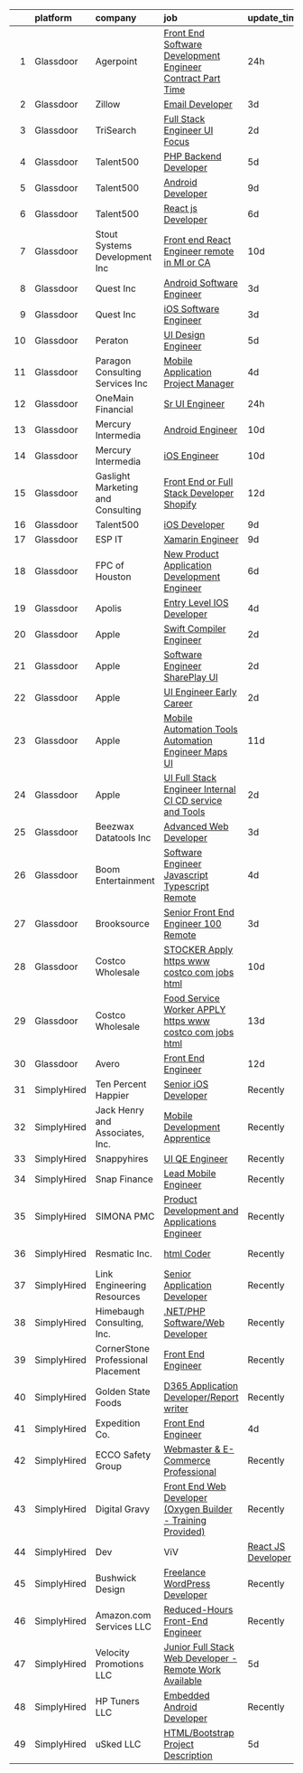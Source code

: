 

|    | platform    | company                            | job                                                                                                                                                                                                                                                                                                                                                                                                                                                                                                                                                                                                                                                                                                                                                                                                                                                                                                                                                                                                                                                                                                                                                                                                                                                                                                                                                                                                                                                                                    | update_time   | location            |
|---:|:------------|:-----------------------------------|:---------------------------------------------------------------------------------------------------------------------------------------------------------------------------------------------------------------------------------------------------------------------------------------------------------------------------------------------------------------------------------------------------------------------------------------------------------------------------------------------------------------------------------------------------------------------------------------------------------------------------------------------------------------------------------------------------------------------------------------------------------------------------------------------------------------------------------------------------------------------------------------------------------------------------------------------------------------------------------------------------------------------------------------------------------------------------------------------------------------------------------------------------------------------------------------------------------------------------------------------------------------------------------------------------------------------------------------------------------------------------------------------------------------------------------------------------------------------------------------|:--------------|:--------------------|
|  1 | Glassdoor   | Agerpoint                          | [Front End Software Development Engineer   Contract Part Time](https://www.glassdoor.com/partner/jobListing.htm?pos=101&ao=1110586&s=58&guid=0000018137cd3da2b528aed9a2188639&src=GD_JOB_AD&t=SR&vt=w&ea=1&cs=1_366e1c84&cb=1654498606974&jobListingId=1007919078893&cpc=01C0F35AFA5AA31B&jrtk=3-0-1g4rsqfe2gri7801-1g4rsqfehmfoh800-63420058751fa2c8--6NYlbfkN0CKNvdBtBh9SnuMcnkEvhJOJZTsmZHyY3ybnWicrfIHv4J7uR0g30tM8KFpGTnVCAF6eBpAaJV1A6AIf7TBGOd--vLPN8D61wzHdYLPpPuNiIlCSH4mAEpuVP-7rRhgfaJyv7v3C_Ub9bizye77EArjW0OlbZEKGnYRK2df5ET2Cn8thQsh-9njD2UKS3k4gp9LXCKsf-g2R0m2-GOrxqLtbTs3iXjuV5hG1HIWirhUBHdCAPHDBjNn_f6EdAd2EYS6YAJCPAXFTs0KjDNZ3S0Zp4ttQnU45JRK12Uoq-1pech3EKUilUss7zouLn-BWNA1KUeXSeN2Z6_hB-GvWfPTJNy5eUBWLMLQwmpe813J7LWSB-XW0c0-RMyppG43VXmRxNZqqk8L3craQzEWQ2YJdJr7H46m4egJfLMVnCSsZz2to95bpARNM0UhohP2R90o7a7XJB7cc6ss8zZ3ZSm3Ynw_868vbjPPn_hEs0rzau8A_qzGHz4hR_DS-MQxYfOPxpZZYI46ng%3D%3D)                                                                                                                                                                                                                                                                                                                                                                                                                                                                                                                                                                    | 24h           | Remote              |
|  2 | Glassdoor   | Zillow                             | [Email Developer](https://www.glassdoor.com/partner/jobListing.htm?pos=117&ao=1110586&s=58&guid=0000018137cd3da2b528aed9a2188639&src=GD_JOB_AD&t=SR&vt=w&cs=1_33424d6c&cb=1654498606976&jobListingId=1007914140809&cpc=F41FEAB56D215062&jrtk=3-0-1g4rsqfe2gri7801-1g4rsqfehmfoh800-d5a371a2296d9443--6NYlbfkN0ANMurRYyPEXg08u6OamUd1Mvhk-zhFSGYIZgoJR86UvYL2v6MoUqae-sD5DnU21vr3PQNu8ZSqa2obWZbktWxgr0g78Syxir6qFJq9FS2-QcG1zbH-ZdReyN6tfx4WDorKu6fRAqkaeyW2Vts6RUdmNBZQ99TRrPTVGAhRaKI305nDt5vRkq2GgjwjddiPI0zrxoitnVB6CFISSGV5NYJyDofoNO3squpGsSGsLOs1V1xlYWpzN2aSI7Bdhv1eYr9Tt2eeIEKw7LLIDPbSDIk5WotPGtXu_9tVIeLsB1zASRniv3axSralIHOYx0JcTQ6NAfLPd53Ph4dG4_mxQqDBpG4TDy0VrLCUX2NYA5TyYgJ7mx8Unm6P20IODvRDUNiHKqUB3HrLS_WgPduDQlmpyLp0P7FK5FjoMnFFaQRg12hk_Tfp2X9jjmbjwZEHKzQ_jvnV3R0ZQG__ts_RxlTiesYgxnHGPfYseKNkdNzY5vN5-nyfjcGz_onr5T4uQoLqranTWAtQIGa6UNYoWT3rbqGBjuzk7CAhtj2qnsHahiEGXFDgXjW4KBg4pHqnGtpr_Of1zZlayiK2Su5reGSTHeWMqDKqqgxS2XEnIOaDcwRE-qOW4yvzOFoOxxCnClzbRf_RsOVwQazUlcvZwQjsQ3XYywyHI1UEUZpUZEuw7qrUZmnBfi5AuIHn_t-MIWXn8vIU3hwo39JqRjxi_7JNexiC2aOTg3E0sd7YD86tHNv8JeeN_m0Nrn_cMGn7vrNyVP7eRGAqNDaTj64Eo8PfQ-lUlTzPm8c1YnESXPkKC_PFUU1LDrZpt6vFI1zehGhmF605QUQO11gTIhLag1cHqloao_W358XqBDRltm6YJyyH5orCKzL6AriKEMK-apE%3D)                                                                                                                                                                                                                                    | 3d            | Remote              |
|  3 | Glassdoor   | TriSearch                          | [Full Stack Engineer UI Focus](https://www.glassdoor.com/partner/jobListing.htm?pos=124&ao=1110586&s=58&guid=0000018137cd3da2b528aed9a2188639&src=GD_JOB_AD&t=SR&vt=w&ea=1&cs=1_d018c16c&cb=1654498606978&jobListingId=1007917001783&cpc=9C2286EA3771AAF6&jrtk=3-0-1g4rsqfe2gri7801-1g4rsqfehmfoh800-80a69700ba7d621e--6NYlbfkN0DJ41dufiW9-_d3VmOZHcpuez4e0Bu4X9T9KlT8_BkKDTCpIQbqk84Vut8YIlTyJcONRLeYbPepWQ4bQb34p057ztY0koXKlP4P9tYFJMVJVCmuPGVhOSjOQFa7-mSEZt7Bfv6DxD7ZPbtyKbGXpXVi1hzuB3MyNUteeDRqLjwdgcLAyunOFrJNMCfY9u61R2PNDBYzb_D5XE44wDT1Lcl43rEl8mN2Yj0z3cMGdg8mwfhJrhFqhwDQNwX6aOHAqZNDjFHCXvJldreIiH1feF54-qCGJt_z1hVd7I1ENnkEryS_HAGv01hhpwc7ZjKjMgLI9nUUA73MCTNBhEBVSZbtHFR7MfhqHda3v9lOKgJs8n7NKbu5wBX5WjMFGQDoonS3bOX9Y9IfsWy9xYDtn6-y8kwwHihB-Glue-RRpGAY7Cua1Rms4EpMdP_zorwhRG7UknE-989b8TmkB3cZ0aZN1pAfdtS8eqZTFHcq1ufSfUKupMJwcRufK1IgBDWhgiV8TkQlDrDQcQ%3D%3D)                                                                                                                                                                                                                                                                                                                                                                                                                                                                                                                                                                                                    | 2d            | Remote              |
|  4 | Glassdoor   | Talent500                          | [PHP Backend Developer](https://www.glassdoor.com/partner/jobListing.htm?pos=119&ao=1110586&s=58&guid=0000018137cd3da2b528aed9a2188639&src=GD_JOB_AD&t=SR&vt=w&cs=1_cf9bed72&cb=1654498606977&jobListingId=1007904714612&cpc=F41FEAB56D215062&jrtk=3-0-1g4rsqfe2gri7801-1g4rsqfehmfoh800-d767907e49504ccf--6NYlbfkN0D5mXFGwCT9lo97i3gsfTR9iTAPBTm16RjVfbVH6M8QHE8eZVK8zpxpBIss9-IxxjTgyFgGJT-FIoKdrZhAfS9_NM6z5ZxF12lUGA8c02ZoHAmEqDXQYA5mBdMJ_zhsgHFsg5niEobBFIx2nbvtI9VOyGvj5cRaAVXmEt_jMy0VAPg7ZsfrFR7LkrdNItSSGw4x0LP4ikR2S67-Gd9Gp81k0pZ6YqhkBJ3f__vEYd_eAmJhBLucMX-2ngmvdCVP7JouVZ4gtwbDf54unk2pN6pIxmw29lVrnc-Rf--O7NNo1S9NZJEfdVXtOV_6b0Nr6lLpNR-S9HkFqoGwhJoLC4w6f5IOTWagJ9CmmUYuT47FasgNZ1M9KKbKYJTGg6L7eK2esv0Hpqi4L0t4c3FVuDmemqCIBVbrs2mXAigifGgPQtaAj92W1WdOEvWhscTJbtmh8PysHSlPpD2jBG_evMJ1pHxY0MmUILbaqQF03sR7Lligv-RKLW-Cu02cw8ap7KbbLRJgv17o4rdG1ksmx8yPhbZAjPkT4u9-bfFQlQvP3RVKafKi90WTth__86RuEPcV0q4ssFwtViSdtZqfFvJ8ObJO-E5mJ7QFr12p7a4xvw%3D%3D)                                                                                                                                                                                                                                                                                                                                                                                                                                                                                                                | 5d            | Remote              |
|  5 | Glassdoor   | Talent500                          | [Android Developer](https://www.glassdoor.com/partner/jobListing.htm?pos=121&ao=1110586&s=58&guid=0000018137cd3da2b528aed9a2188639&src=GD_JOB_AD&t=SR&vt=w&cs=1_2d7cbd29&cb=1654498606977&jobListingId=1007898014762&cpc=F41FEAB56D215062&jrtk=3-0-1g4rsqfe2gri7801-1g4rsqfehmfoh800-c1ca962f38360e9b--6NYlbfkN0D5mXFGwCT9lo97i3gsfTR9iTAPBTm16RjVfbVH6M8QHE8eZVK8zpxpBIss9-IxxjTLJnr1TEj3-rE3lc03lzC2f24D7H9NY3_rxRuk5L6DPRIcVItllC4V8Ms4l5Bzse5MNgaYt2bmByZDcVCUGD37RojGC0fvXlUVqdwu5qSCvjzSfuYPz-lvleAiARYvvXf3pStfWZThP1oQHsHE7ENqBrGm5dlBII3flaYnhcK9fx34rt7kkRWQdAWCD0qk2MRTSaM2adQm-y2TOdHuXIczrZQwXf2r6kxfqCilTupKAFrCy_FszlsDpToogXhgdJHeSU6_W93tiRyeW97nu7EDYAnpTj4CbFeLjBrNjfLjvJXCBR-M2glm3UvASfKlPJEdQcBERNYQZQuveC5pR-b9JWgi3qWz58Rdz1BHFmaVudFDsiKWuj0OUeCNmrHiqyf5iVYAM7exTccrePgZWfDi41AdNHngrbB1TmLjkOYPrnDaexuM3eTsf3H7fwLfn9l2aX3rq3Imz4TrkrpLkR1PEixDZtvFHMqRYXZh2o_mfudRk-YtuzqPmlrzXKq36IGgSsii9CnM1SiLdWbBYJL8HeD9L1Xmbk0%3D)                                                                                                                                                                                                                                                                                                                                                                                                                                                                                                                                  | 9d            | Remote              |
|  6 | Glassdoor   | Talent500                          | [React js Developer](https://www.glassdoor.com/partner/jobListing.htm?pos=128&ao=1110586&s=58&guid=0000018137cd3da2b528aed9a2188639&src=GD_JOB_AD&t=SR&vt=w&cs=1_1b3a7d47&cb=1654498606978&jobListingId=1007902738055&cpc=F41FEAB56D215062&jrtk=3-0-1g4rsqfe2gri7801-1g4rsqfehmfoh800-632c26172fe21751--6NYlbfkN0D5mXFGwCT9lo97i3gsfTR9iTAPBTm16RjVfbVH6M8QHE8eZVK8zpxpBIss9-IxxjT2tE4zvyR5VnfGbhGh2dlUdHAym8QFZteZ2OBXWQvax-zElMlt0B9vbbCz0Y8PpbUuYTm2cXTS-S32OGQcgTx3I1gr9tPVu3TO1Xjo0AHmRsAsdSJ-Bh4Xg58uBAb4St70TNhQsLiYqguKFbVfYOk9qRmd90R_BYvG63wFmSozkRDqqBa-cNh5gAv2eBrkuavZ6kEq2Z9Pq28SVnyNrXohN2RR6eayu40SZYyoyvCeb1iXeY7QAs7lDlcn3JF9T2YK2NV57Zjjqga43Ri2_tbVB8gJqQtZK2gIrGCKyjPyiTFUt_6JAMv7xIbsi4k_sa2ORcEv5d3tw0s_5MkU8Ex31ddwLRBLSF4oC30A7lPHb7Tedo7JuBQzg3iBBEfz6neTcpsJ48qbKzkW6awl6JUG8spwz-qQwcrWUd20YeyWURLkUkAcc4Arqnr0I9f5QkGWY3Mcfe3COTanCsNs_B7hO92WEpOQ9bPqdJPE2iw550KHXCD82xZqEtGNfNyHmiXi44evBO40pJw_uk2Y2j90jJafjTv_upQ%3D)                                                                                                                                                                                                                                                                                                                                                                                                                                                                                                                                 | 6d            | Remote              |
|  7 | Glassdoor   | Stout Systems Development Inc      | [Front end React Engineer  remote in MI or CA ](https://www.glassdoor.com/partner/jobListing.htm?pos=125&ao=1110586&s=58&guid=0000018137cd3da2b528aed9a2188639&src=GD_JOB_AD&t=SR&vt=w&ea=1&cs=1_a6f3a247&cb=1654498606978&jobListingId=1007895359793&cpc=9DC6E4D8324653EE&jrtk=3-0-1g4rsqfe2gri7801-1g4rsqfehmfoh800-ee7cc89d0c08aa90--6NYlbfkN0AsXV9WN2S3o5diz3g1at_QZ5Gi5Gxzp0weY4lP-XR9onEx4IHZW7cVTgDPuErYrsZLmUw_-ZLQZRyeKqrEnrvsGRHPumY57wFHl_6pD0Y2MBU0QNqVz7OyEu2ghXnT47Pwn-RGJuTlm7RTECU7yabfqioLLUg9vaq9oCR07MXnNg6EWtqkDPF2JAbawXWBvv0N2479XKIYAMQx2KjC059_dXnQBgOtfa0cm3IYYYZ9Z1sf02YYBpN5bR6dZ_6JOwUVqU3UFT3O4TtWvd2pgh5uta-XnRSTnglXV2edNDF529iAaDn2THy8_UFv_obuIAwTASUxKgutFtL5KvqCysWwN5i6g2saZpyZy4K2T35Br5l2OWrimbvLm3gwQgPL9LKX4EdgAK5XHVyggqzt3JsATyZQawu2zBphE20rW6WZLqyS5ru_luE0XjA4S_bPhCwtssC7uAgh885-8DIoKCcJ7rHI1oxIFitU-AX8J4OplsaKEH7SoVcVa04oS6nHAWF7MDruXTqdQ2Cnq3X43ewj)                                                                                                                                                                                                                                                                                                                                                                                                                                                                                                                                                                               | 10d           | Remote              |
|  8 | Glassdoor   | Quest Inc                          | [Android Software Engineer](https://www.glassdoor.com/partner/jobListing.htm?pos=112&ao=1110586&s=58&guid=0000018137cd3da2b528aed9a2188639&src=GD_JOB_AD&t=SR&vt=w&ea=1&cs=1_e73d1592&cb=1654498606976&jobListingId=1007913082589&cpc=C19BE7EA145E205E&jrtk=3-0-1g4rsqfe2gri7801-1g4rsqfehmfoh800-c83deed1d37c587f--6NYlbfkN0AN_JNTJIFijo5V-LfNIdfM3sOQ91lzp_RNjBLjfK2Ms-22nlTPmIuh1-G9BmoxBSUh2lSGwPQyBwcZhyJty9CTB7C7osm10EIxumRfkB41BVyU98G6G6yqNfkE1wABwwnSIvOVAU5AzEJkNGH7N0iB_BPWa-qiA2rjJyUeiUO-tF3IRytWIy_qvLGVQGEQC7ikHhGG2x5ytzbEueyTzuE8INrop2hzfpLHWxlloGSt23jlc2LZ5W9FpDebEhFzKrFzS7aOwtrp_vnCGA6sraPFL9WG96DJ_s51cbaDAMj8GgM3dr-ON1VnZo_3zNwH5J9LJwLcyR7Vulm4Cg7bIn_8vlzvCa_1cxQEoGWGENFvt3_kKZhlx11EXIwPUjNxeZTKWQhuUfTC0cNt5ci5HPODiGUXhtcylTceKfZYOpVsO4mWOMekBkMMgMsWUvzz2ne5brEMiEYGClrgnJql7nSUpm3MTxb78PYEWO8WS9MV99U7B4IwIzWUTbJMffEd4Ds-8pyCcvWHzg%3D%3D)                                                                                                                                                                                                                                                                                                                                                                                                                                                                                                                                                                                                       | 3d            | Remote              |
|  9 | Glassdoor   | Quest Inc                          | [iOS Software Engineer](https://www.glassdoor.com/partner/jobListing.htm?pos=104&ao=1110586&s=58&guid=0000018137cd3da2b528aed9a2188639&src=GD_JOB_AD&t=SR&vt=w&ea=1&cs=1_0e4142b2&cb=1654498606975&jobListingId=1007913102030&cpc=923E3B470662C757&jrtk=3-0-1g4rsqfe2gri7801-1g4rsqfehmfoh800-25abca8f48abd420--6NYlbfkN0AN_JNTJIFijo5V-LfNIdfM3sOQ91lzp_RNjBLjfK2Ms-22nlTPmIuh1-G9BmoxBSWsfk6oXLzFgZ9qdCfTEWGDU_JQ_IZNCd6i6l6Xsjdej_apnDw2MOp7W3PnWoimW8Ii0Jw-rnx-YKdMrRAeNsuwodAAmnaf2Ar-_hDoIOGQHPMTMhWtfHm3bf-a9K-TjMBUv-zJCjuEkYBN3j15Me933hna38TWwdY8d6iEt1pB4UjndXLIh6bD8WdPwlzUhs9uPfGFl4g6ntt43UBO9S4dQBEEKK1HKSt06dqMobu53np8L-MJU4GUanHmAzSmppLBZ402drF1QHYDcXhgvhmZPw27ful3sYmxXoh__yLG8vbVEqddw_b75rMgQg_lLQ-TlQexpB84TwB54BGp_EApEymVsDF50LDrgWoUEBCl3oN1sL9KITkkvWeLVZ_KGiaPBwBtYIJsLny-L1n8eCs7tDXyBmTuA5iApf9HF2XDFpL6yeDr_BFXscyGWGigNOZgOGFHNxFKRk9LeBmSBbq6)                                                                                                                                                                                                                                                                                                                                                                                                                                                                                                                                                                                                       | 3d            | Remote              |
| 10 | Glassdoor   | Peraton                            | [UI Design Engineer](https://www.glassdoor.com/partner/jobListing.htm?pos=108&ao=1110586&s=58&guid=0000018137cd3da2b528aed9a2188639&src=GD_JOB_AD&t=SR&vt=w&cs=1_e32ce8b1&cb=1654498606975&jobListingId=1007908040616&cpc=4F748F1840550ABC&jrtk=3-0-1g4rsqfe2gri7801-1g4rsqfehmfoh800-58ef5cf6f669573b--6NYlbfkN0Cx7R8OmodZU4Ze4hnUhR0Myw3_voyDLMHXumN7ynSuTrXceT3foN28OOGtcbbQ_74VxahBkURUwvgY0T_lQpTHmbZdizHVjKpUxQ5PlxHa4G5W4py6IGwGXdeUIhYylfc0l_WqmsBf0ytiEd9rWpIkcqibTjicyOKG0by4Qwrgu4Jmg_wWVCD2Tdq9cq9ZREstug3-rV4SI0W35JQcROUTc-uJqaQKemVcdWXbPjSVa7At1SR8ebl1WaKggIeFqMWY5CcYFKuAbAN0dgC0arfOxh0gGxs47Bdp60jiwDA_YsKm4JtCoqMNJDObFFytaF-X3HG3V2KWGxSMO-qmguF3ViFV9bvoC0GSdSqeE4wjfBcRL4X68DlErDLnp6U8dvB041qE0Hd7WbjuYCM9YCzFq83b1siwzzVJQhu-_-UOQ_jp8eLG1dEir_j_JqBf0VD_S7BBKNgYtN5Q4DeMpNuMg0rKYMyMv3B24vMgIz5hsVZ7ABs8W9ui6NIM4O9ijUd1o1UaY_Hc7w95X-6ieWduBGbCuEtuoRMJQyHSKCK63LUYFOM0U19A9_xa7ae3RKGxcjL4alJhTndaTCyTpETXqnzWh8wpU9Y2YxVWfBfiT0R_rspf3VF2As1OQhgOguUG7iaQHQaQJSo6BTMzL48vUQVNaWxWQue-KvyCd-P5T3ciNroxkxQGpwE5crNobF91IExAFGpYRkI97xQrTYffrHkkbyHTCCJtbGes-kuYFJuQgnK74VwVNwasB9cHN3GJoy4lbnqtUmuMnLdctjlQhfxVcUegV1k9sTYz77oMr710Epy1ZAqjGS4SKk8GNte9dyIloDLX9HUwSmgBHCztboIgJkaUGGlDhaGMImkQzsQ6UwADNQFbiYo-0Gu2NRX2xE70DTEAquyQW_PxwrkRjjhbeG3VhiNrXOfTviZU_G-ETMBCUUFvfBPE4GK6rvZBkOFaubU2bbO01_bJ2zNkMWO2rCg5TzqApWatmN4wKh6mk2F1nE4QhH_k4EIde15YK3eXCX8IjIVE0iI02XXLv9LlstCLThMRy7Jk-BG-QGyPMbXffXecoMmj9OLmSO5s5gI-Wb3omBO0AEGrK4sIA93dkiU6FSI%3D) | 5d            | Chantilly, VA       |
| 11 | Glassdoor   | Paragon Consulting Services  Inc   | [Mobile Application Project Manager](https://www.glassdoor.com/partner/jobListing.htm?pos=120&ao=1110586&s=58&guid=0000018137cd3da2b528aed9a2188639&src=GD_JOB_AD&t=SR&vt=w&ea=1&cs=1_8b959f8f&cb=1654498606977&jobListingId=1007909903367&cpc=4B86475FAF393599&jrtk=3-0-1g4rsqfe2gri7801-1g4rsqfehmfoh800-9870445f68d90254--6NYlbfkN0D4X-oBCrHzo0OJlb6bbGcQCE-rFDL3zJXQsTpHEtJBqKMgfH4byPOozvNtJcBQQ3U4dj7aMrd-i6gK6T8YBlDzy0uGUtZZx8LDkXm6ONgMIbDyETUYvVzRQMDTyHctLWbZRgnZsizYAQulDxU-a-P3rDJIls6uoeVkbrxhF6ktjQnEbjJRMJ-CzJi8ToOfID6jYTJ3GbHoL_ZF9bUv-Oi4lj94yM1Nty59bQfiZP0tZCmdtx0EtF4fjxqFeo0AyQTSQGiwkkNZwSxCulPTUe_55bypGUwZWPAe7n32CZBw1iHRXtZ6rGLO_FQ1psBlqRiBmEwMGjZN6BNzoUs_eyqp6A1raOVjO0wr37nYlLLyJWCVQTvMsNH9s3bcQEz1e6CYHmS2pv7Jhf7rxU84_vK5ruAjZ2uJty3Xw0Xptgo6SMltCuyRQ_t_R0Xm7jyJTyjCnmf2HarcKwgv6AhYU3aj1z7vKvYTWpgKdobKJXPWCJlOgtDsOUK0xQEjKL4m2xntcm7ZpIbgKTQmleDSDbmX)                                                                                                                                                                                                                                                                                                                                                                                                                                                                                                                                                                                          | 4d            | Remote              |
| 12 | Glassdoor   | OneMain Financial                  | [Sr  UI Engineer](https://www.glassdoor.com/partner/jobListing.htm?pos=106&ao=1110586&s=58&guid=0000018137cd3da2b528aed9a2188639&src=GD_JOB_AD&t=SR&vt=w&cs=1_8d5dfbd7&cb=1654498606975&jobListingId=1007919305902&cpc=21001CD36CB5FE0E&jrtk=3-0-1g4rsqfe2gri7801-1g4rsqfehmfoh800-82e56846f05894f4--6NYlbfkN0Bjlu5n-gv5HO0Uw8oUWkLCzq7-4ueCq4bqHo-b0jTNgEo79qTxKEF1eiLEZ0uE3qfwYVUTWQic-IKWyxaUyZPNZhc3McjVq_8AFKmkCzol7pUdBfgTMRpdMnH00McZOuf6uHa6GOIQjk0ZzFxxYwkdC6v4uu9Amqik5LIRAMyd7hY-5NuBQovcO952kq6twBHYakOBXG5P105aVzV9xX2G30ESERHgihBXceAXeaGkSLhM5FS-_ha4O4emWTdGrs1c8uh2eJjVCVMA5_CtRLO0-fg8nZQw_MXo3PMJiYp-dQflrNaEMMzHXIxFk8tHEq7q2x5S8lb94cbVqHm_plC7G2ii35e0JtofQW62YAmJMo_5D3086KUR-rjoqWVhVRQEGwtw5-JvV_etcjTlViHeBe5p3-ovxhkYxukcmlkHkJroDA-1JdCcYXQEWxlJ3HA%3D)                                                                                                                                                                                                                                                                                                                                                                                                                                                                                                                                                                                                                                                                                                    | 24h           | Dallas, TX          |
| 13 | Glassdoor   | Mercury Intermedia                 | [Android Engineer](https://www.glassdoor.com/partner/jobListing.htm?pos=102&ao=1110586&s=58&guid=0000018137cd3da2b528aed9a2188639&src=GD_JOB_AD&t=SR&vt=w&ea=1&cs=1_82b89a22&cb=1654498606974&jobListingId=1007894995928&cpc=214153447B1391FC&jrtk=3-0-1g4rsqfe2gri7801-1g4rsqfehmfoh800-5777284f90887ff3--6NYlbfkN0Df00g2cdHO-gfjQ4CGVCa3Qp_-wMFvUt4bv1CBGfq3NIwazR7wqmHkoyzbpU2Y2iGDVEu4FmuxiBt_Vu58hLMNMELW3kDUtAxWnf52R1tqbGeDeQJOsQ-pV-5DZ8TEro2EnF7G-DCgxGzGWci5fd0vTaXxKvA4yStCwMojS6ir9u__SwErpdrUfb0xtZz-iO_TGMsWyHgk78fcLLMfk6TPELlx6Pg66wAXS5jyj5pjNZNKI2SMtqo5yCROhHKNA1V88d1MHg76GNQtKHPTrujqtByDQXq-s7teLv47iHR5YE49rnEmO78EeZFJ8VRo6hSx69J4Rl81OThp-4HSMzqooyDTyBIKA5zsEm9vpqshB8T6odDFOCdxUXczwsWuErHS0Gl6xp2SPhBmbNOCofVuMm-Jq5qyWxOs_NEHBDi4KWOfi_5jdJNZNHogu00lDGiqy0BEQ-YOUhTlCQNzj__llIeExA6vCKR4ny1xHvL3VXtNoxaWfusjxio-A_iKmgk%3D)                                                                                                                                                                                                                                                                                                                                                                                                                                                                                                                                                                                                                              | 10d           | Remote              |
| 14 | Glassdoor   | Mercury Intermedia                 | [iOS Engineer](https://www.glassdoor.com/partner/jobListing.htm?pos=109&ao=1110586&s=58&guid=0000018137cd3da2b528aed9a2188639&src=GD_JOB_AD&t=SR&vt=w&ea=1&cs=1_4d31976e&cb=1654498606976&jobListingId=1007895002002&cpc=C19BE7EA145E205E&jrtk=3-0-1g4rsqfe2gri7801-1g4rsqfehmfoh800-64849d946091cc5e--6NYlbfkN0Df00g2cdHO-gfjQ4CGVCa3Qp_-wMFvUt4bv1CBGfq3NIwazR7wqmHkVm4vCojkQGVQyoU8u6iTl2ZkYPr8u7B7EiL-mbWIPlod1wQ520Y0Ug8lE9jbuvq54luw_QKstk2q-RoIHJgnHqUN_pv8Eh154K1xZ2c_UTk2dUPUiceft_pyrC-VR6eqXZfoSAhrHPcgzg591UScbapxD1Qj5voha6_0YgqR5WTWP-Z1j4GnXI90EKuVy0bInYiGnQXT2h1YCgtPwarEI85iwIcJ4nJmaXFACXiOfjGMfy3BuEP-vVdB7zVr2iEzaZ11UprLradyoS2_mZwZtXM7K41nC_W1T8EB-LYzdMcMygZ3ZjEmQB9qqSXsrkZgKJAUeKrCSTj_Iha7_Bfrja422rBDwP0wWrMGN20ymZ1pdgEC98VdRoBPpWY01KKYGR_yeCBOnWz5NkphDQkOetjAkHfNbt2mbX2Rwh3XTnJDvPj2LJ_k3bz0xJ21Zd8h)                                                                                                                                                                                                                                                                                                                                                                                                                                                                                                                                                                                                                                                | 10d           | Remote              |
| 15 | Glassdoor   | Gaslight Marketing and Consulting  | [Front End or Full Stack Developer  Shopify ](https://www.glassdoor.com/partner/jobListing.htm?pos=116&ao=1110586&s=58&guid=0000018137cd3da2b528aed9a2188639&src=GD_JOB_AD&t=SR&vt=w&ea=1&cs=1_2d6452e5&cb=1654498606977&jobListingId=1007889773946&cpc=F45C15D234B746DE&jrtk=3-0-1g4rsqfe2gri7801-1g4rsqfehmfoh800-05602b2c6261b7d4--6NYlbfkN0CFyo4ne17UEr3frxlrMZ0qs_rwE7Uwl6KHT7uAdw_EkNlhVAB7uYR1j9n2cgzvB9L_JvlVkJbTJIweRLy17jQb0lH0fBKf0irGGbt-pK0-oFtks8H6ewDu5opFWIgpQJ1S8WNZoxNPouKxhbrN2chlqDzy6wRHTCerMi6dKD1fPnwh-SGBb8DOL9Gr4pHLtZjYbMqqpOaCnef1kh3BPKqj31SBprTGdkub4KFo-vUj4PHs3ddtipvnQQ67oDna4bCF-W7OJce7TP5gldR8ywR9-zx7fgO44ECTtqFF_zsGHbeZW4ot5j1XJlbIlV0Tk5I7CV-nm0RWj1eWveplPRX6xdzJ51mRS4J3VSWpTk8gw0E25W_nk-veA2aBcpi-iv3z2D6dQb6vsP1y9brOp9rrguesfdekXA7MRH458IuT0yJGU2P2Bsq0Fj0tViOZnRzVRdsES9JwUQbCl7NHOuZN5Qr2Eh5MW26jdtmZwfsmDQQntq4ROpDctnDfaxQD63wxryazbHmE8YdL3kIb6Unv)                                                                                                                                                                                                                                                                                                                                                                                                                                                                                                                                                                                 | 12d           | Remote              |
| 16 | Glassdoor   | Talent500                          | [iOS Developer](https://www.glassdoor.com/partner/jobListing.htm?pos=126&ao=1110586&s=58&guid=0000018137cd3da2b528aed9a2188639&src=GD_JOB_AD&t=SR&vt=w&cs=1_c3ded685&cb=1654498606978&jobListingId=1007897766239&cpc=F41FEAB56D215062&jrtk=3-0-1g4rsqfe2gri7801-1g4rsqfehmfoh800-6964dac8eb8b6236--6NYlbfkN0D5mXFGwCT9lo97i3gsfTR9iTAPBTm16RjVfbVH6M8QHE8eZVK8zpxpBIss9-IxxjSzv_JkRkv03uQGpUGcXEptTmBlpcP3D_l5-c1MGQG1ynr4cgznyYHtmRSCnECkmri01t3KIuAcV5e7GJ95gvW3n1o_vpDh0FiLg_bSxWDfvt6P0CPJG4peqA7eTIDZLmRQwUOJ5bijZtJsDlLOPjqaRNwM2tf6Y_D_k5X3_dPBD6v0Em8-C4XFm4htMtdlxpfNcZ2ga_nkImR7vWfDonIS_4HrfgkY1RhBUVx2Ebz5Eemw6CKETIN8pLapEtOXEAypVTyL92VO9DnN2QPlUQ2avIAaJy-NJ8cwe1mfMThoyDCOh_48b2SHBOnb0Y5KF6xUGJP8_JMiYVPK0KcSujk94GQ7AnRjmkwWWHZ1CT2MXXs5cLh-NN7t_USLvi-QO38gpoEdVN_uPrgFFD_6MHuTy6rNfLYwohLKKMvPND6XCc6RcTceS2BsL2fBlsWX0ZKYlXD3lyVprNSvLb3DqUYc3fFYEbYjQt2k89_StY0l1mTKm6dYX2vDXQtHUXvVg3jFWyBhH9ZUl_8zUao-5L0xGoz-QRWj5Bc%3D)                                                                                                                                                                                                                                                                                                                                                                                                                                                                                                                                      | 9d            | Remote              |
| 17 | Glassdoor   | ESP IT                             | [Xamarin Engineer](https://www.glassdoor.com/partner/jobListing.htm?pos=115&ao=1110586&s=58&guid=0000018137cd3da2b528aed9a2188639&src=GD_JOB_AD&t=SR&vt=w&ea=1&cs=1_4174c7d5&cb=1654498606977&jobListingId=1007898816795&cpc=F583A5AE0DDDFE3A&jrtk=3-0-1g4rsqfe2gri7801-1g4rsqfehmfoh800-51a3ccef8a3cf663--6NYlbfkN0AARxRr_EUdOibJ9cfro25N2qhWWm4uJ3jiBN2q8G7T5P8WVrHsRMoMTnRJiJWyiSr080poYqIEz8uuHdRyFLmMYI1X5tY-6X4EayVnQULvP1RT9lz10zaAvIjIesg2qlyaIf3yQuyiyaWWSUltVN9Dvpln5WjSxHBg7LV2IiDORFn58fampoDHteiSjcmYNg1oFE-ySoGWW_6CUHLwCfPWiSqlMS9pf4KuqIRa4lRkTIJ8blwU83s_GG7L8Z45efwka-3UMlZKtYDJxGjUEHxaxypAIGIa3SCR4eTjFjM9SFpHKIgbxzogfhqVFC6y2I7aI9xa5F-DH_-4JrE31wK2vr7X50v0KfOhqfRgLXuHulTOOrx-UVAXlfPuzgbnpn5bSDoFGn10aS-PWvjDpRD7HEumLHWObc7iyLnyWPV2uqTMgc8JrwlB3OM3-VYivF4FmeL5NyY6yIabt4gs0gyEIxoIngDuXdnK4SanFcW9CuJ9mpi6BDzRfypBcUjc8Q8%3D)                                                                                                                                                                                                                                                                                                                                                                                                                                                                                                                                                                                                                              | 9d            | Remote              |
| 18 | Glassdoor   | FPC of Houston                     | [New Product Application Development Engineer](https://www.glassdoor.com/partner/jobListing.htm?pos=105&ao=1110586&s=58&guid=0000018137cd3da2b528aed9a2188639&src=GD_JOB_AD&t=SR&vt=w&ea=1&cs=1_d4a0c9fc&cb=1654498606975&jobListingId=1007903144523&cpc=63E4514951618C5C&jrtk=3-0-1g4rsqfe2gri7801-1g4rsqfehmfoh800-fe66fbd13dad6a4c--6NYlbfkN0BqmXxW9PWKQmc3pjuqb4ZMYEVt-xDw-x9WL7OM4On1OUiADHvM_Axi2ahw5J7xGxrMmnQj1lz0Zkt3ST72tVpFMnfNL2PQzz6pNhkRF4-z6P6zPl8Bz48YnyKE7WrlmwXjEKYpF46zBgwMY11n_dTTMTTEn3jYo9CmOvNsqM_5g6nZ_DWMVQWaiPXgXeJpnf1h4SrDui7wY3_WlqyBZAoiTmgOqMuM_h-pHSbocPuszJ3dpGlt6JNcD_z3Ih7Bqk0NMxkbOd7-L0rd2Fbv7TjwFWDiCzx--Ff2ZNnuKafwKXs43mTAdngggBFYzklnjPDJKuXlTCrTedjRs40YJsf9Kbf-pszwUCTSTbckoT6Qv698ew6I0_0e2mRIktXhikJtsR6xitbwrRzX8kSEfIq5nqhYUqZC_z3yE9WTpXxfLUWSSBandD6GIPf6gQFagC73KndeqzgZ5NZJucJen8TDWhX7ctNuaB370c1Dnss0DfhT0_l7weWmr0alWB-e462F71wRuRPgrnRNK52qZ6s6Twu8tF31up6lCSUG6W7nqw%3D%3D)                                                                                                                                                                                                                                                                                                                                                                                                                                                                                                                                                    | 6d            | Detroit, MI         |
| 19 | Glassdoor   | Apolis                             | [Entry Level IOS Developer](https://www.glassdoor.com/partner/jobListing.htm?pos=107&ao=1110586&s=58&guid=0000018137cd3da2b528aed9a2188639&src=GD_JOB_AD&t=SR&vt=w&ea=1&cs=1_04b29c4a&cb=1654498606975&jobListingId=1007909803160&cpc=BBBD384EA192911E&jrtk=3-0-1g4rsqfe2gri7801-1g4rsqfehmfoh800-412fe26b17c50291--6NYlbfkN0CbXYnRbQu2YXNEwnw81piNFSCiMsz9jaHYEdv0P-Q-Phtb3f67KyQz1W5sxUY8VhbXAzN1Z8JejC1uz4Pr7cLp-av5JlWtR_0Ym0ydCYXVEUFD8Rfy3ti476QJKIdrPZQ5hd_HPNiNWVOilvV0IkCq3suQeYQb3rH3RDWY7425SFGLo0WgJ_0iw_LW2fPHv2pZ-nkarUrYy-AjwHmI3Cx7PmlAnCSmB8xCu_QkrXVz3n85C9PkJwy-u1BbXT8BwsFaR-J5SsiH7xyZx87feaewARm5Hqe-95cngxvObpNp3cKDzzrTv96QoQ9RC9j4mZDc-HvPbrKNbSfNQ5yJOV9bcWVJ73mobcsj5H2Oy_48bRpFpyqs26LyTrvWN_Sjlm9TzE8OXnaiXTkvExMD2vpcd0IDiUC4zhjLF-Ey9W5v1ewwF92gUco565_2KqcN_96-4fI9-RgeeVAsAB_8IoaDKZ1yAbyYkjVFf3ZorTjKt17Jib3iRyoLex2gIiC733u3Tr5y5ch9jYg6sgMAKf55)                                                                                                                                                                                                                                                                                                                                                                                                                                                                                                                                                                                                   | 4d            | Chicago, IL         |
| 20 | Glassdoor   | Apple                              | [Swift Compiler Engineer](https://www.glassdoor.com/partner/jobListing.htm?pos=123&ao=1110586&s=58&guid=0000018137cd3da2b528aed9a2188639&src=GD_JOB_AD&t=SR&vt=w&cs=1_e0cee1f7&cb=1654498606977&jobListingId=1007917017370&cpc=AC285F3A3ECA6BB0&jrtk=3-0-1g4rsqfe2gri7801-1g4rsqfehmfoh800-3a8d87dc5bec23f3--6NYlbfkN0BvKrLyj5gPmtZO9T8euul8TCxuuKNOtzRJOomxnwSEodTz2Bc-sPZlt2Zgji_QUXGExA1AOrvFSO4nKRdFdUh6upRl9XoPk9gMPeE5KVkl8DBXvRnicSKkeq_K4ZV6PInRBqSnzolkPF7F40rr-C2dPwjXVbFSvRZxLXAyev1gB-OU33zK4tKcvHCKssL1JYXcgFMzZeVSWmdrusAPrw9CaToUJasxYXrNOfUnLtmYoF86K7juagN_mnHwoaz3xzrOt1pYrcrEKJfX-69x-mx1qQ9uYCSLNMwUYOIrRDaepBE3fDE_WtgyEsj-sFlVFFD5c2ZU1VWeX2BuHl_gT6wb-y8qbHo_uC7rxSbnhIv8glffPU8-2X0xEBZyDHMHpj5TCWgJVvXl4j2FeA4cuiWvOiUH_PvC6Q1eCDsNv4t71ric5OVCMh7lDXy9dZxUv-m1eqV4kcvn_ngGMvdBX-gMgw3AUfQJanFYnJ01EvCmzyXwJOR92lOUuUnVAGVxFSRSDLIKIcXMQqL3E9NYTUlQFDq_padXNMKCBsQuHkChOAaO291_hRazbgX1_jBMar5DYUtF4KrXoUV9Z1sRvUAD3gi8LtZrLkEMe3QMJ20cNdtNL1f5L64bHtBMtLZJEJEJ4TiXlz2UCmIpuOEIdc3rRQHjRC_0dfNS9fHe4WpYP1bz36PZw6BSx6NxklBWpSqEu6zlKTOGoYOWYQSS4Chfnj711Qk_V2XmSf7vapNrf9uIhGFtJ2yaUpcoE164W0BW31TF2mzBrLuX3sk0vpD8Xi2gAXx1QLnj4vNM9wUm4iJ2bUM9L8Egvqu1u3Uk96wl5lQLURpRk-2wCU7vBrIuirad4rEggfy-7WyDrXL4a400SAyQ7gjmpTpCuwEsdg6_W0Cg5g5jsU1kGgw-84mLWCtij8IU9NVa164thIMNO4vQw5cNxc5K)                                                                                                                                                                          | 2d            | Cupertino, CA       |
| 21 | Glassdoor   | Apple                              | [Software Engineer   SharePlay UI](https://www.glassdoor.com/partner/jobListing.htm?pos=122&ao=1110586&s=58&guid=0000018137cd3da2b528aed9a2188639&src=GD_JOB_AD&t=SR&vt=w&cs=1_3dcb6d9d&cb=1654498606977&jobListingId=1007917015685&cpc=F41FEAB56D215062&jrtk=3-0-1g4rsqfe2gri7801-1g4rsqfehmfoh800-b5ff94aa56369b88--6NYlbfkN0BvKrLyj5gPmtZO9T8euul8TCxuuKNOtzRJOomxnwSEodTz2Bc-sPZlt2Zgji_QUXGExA1AOrvFSNxST7H0jQkGSicO-qd4tfNPM0XHPzadlZsB521Tx-QcV1xpe0Ejt1aJX9ax73D8ls6ZElDCKIG9b7OmYNnc1KLenDC2Z8UB5JamWIIGY66WuSE13bup1sb1C2qpiLTEPewDoNu8TM9jyPz-Y6n8BZfB8PSNLOdPCMQefiMWoNgT2EzAkp-aglsAhQ1xk4quLrgO02agL_cUfGsqWfnL0G3SfuiyHXMsYGf6pvaekYbaYZIaDF_MM8PMPf0j5-QWOQuQyWjndIRyagagqpsWOxWVy59whb1hxMkCFPxSVIXV9bsk3YFjSp3X1NBQq5LuDyC3iRZYFHqH7KFiVZkS2QyaghzFQQ-OaspYsIzIVuddVnYI_A3SjqGMrnhtCKEJ9ywqEneg9wguIV3L1IDbMWzSwQRUq83_uS1fe58bo20huQ-km8w4qcZh5evylyYEdhkHOxD_uBwBe_wYti93A8SBxAq2a_zk5WyfzuRolYHI06ztaCGRY1GN3-oGSAQ5fA6X_8mZ6PzlalkF7IWhiSaTqgpCZk7TRpcYhtEISjdC4vCYm5jzNQinz_7MawdQArBN3w-ceg1lAni2FIkhhDrzIrkublMnJGxxGjpqguEkGici-6_5d19hfw7LJ209gT1LVO5XGgZEet9MEXLVCdkBgTFsOePs2OPQutVCoskBr11in523AkqEzdWLGzvo6x1EtKpP8Q_zjE3G33gW308FAGNlHHflCyzp13Vo2GzKTsbCCldpQ5F0I2Y8zyw11pvVTowueqoS9lecIQEmd4c8g6XCg9rlwESj7rGrs8YK1bdCHv559-VdTNA18YkuynUcmZDFs3b6tEHadvzNUR6nRAFgP0SP1Uc7HUYgexbj)                                                                                                                                                                 | 2d            | Cupertino, CA       |
| 22 | Glassdoor   | Apple                              | [UI Engineer  Early Career ](https://www.glassdoor.com/partner/jobListing.htm?pos=111&ao=1110586&s=58&guid=0000018137cd3da2b528aed9a2188639&src=GD_JOB_AD&t=SR&vt=w&cs=1_9cedb947&cb=1654498606976&jobListingId=1007917013194&cpc=8795CF9063CD573D&jrtk=3-0-1g4rsqfe2gri7801-1g4rsqfehmfoh800-b82b70e1611c4a74--6NYlbfkN0BvKrLyj5gPmtZO9T8euul8TCxuuKNOtzRJOomxnwSEodTz2Bc-sPZlADHp0xxmf8WtgwAMp1M4YgPqmouE2jzhjGnHCbc4N4OjZdkdz3rG9FAcmfuxj9lpy_24gsk4hRy4Gl50Eol38H7lz6M3aZb63o-GcmYsOK6nGbhWs0N11lxgZtEu2J1D_ajy1z1itnIhT5-u1mOI-BO---34Eqhgzizn6_4YagyyPxGq2PEM2uLqIiMZlnxfhxP4inMg09t1dqfGXMR2j_-cJeDFlr56iBzgErrXVh_azmdx1XW_yFXyxTmQFS_HL6glO9-vS4hrqGELd5-pbFQdkdU56lb_m4VIepQJjjLMwFlUBtrvBktWmR0GqJr4goN8oicAG6R5bA06mN2w8vBz-B1GjydPqGXlJTmkUzCFU322kbD2d-IFbRpemJfR-4kUi2a8umohyvZOq6j-jWUx5YJrqhBgix1MBy76C5jPHGCXbPcPopgGZhPCb-WBZHNDTr48iJo-u9ZbjBcq4C2ymcp_DvIT5md9xU6NLSMpOFMp67dc69VZxADngpK2fym3hRzux9zUs6A5bgpfF5A4n4or95c6iDz4YuUJoXAf_yd-Z1Kk6fUA-c5PcqsCby9iE8iRpFAU0_lZTor1X0JBlLzX2TDBDL84zb5-55mFFjz5wp_VEIV0Su_BZJd7537KZ2TGMo4JV_jayFyqUjkVKyznaDD8gpjjSU_hdT2MluJ2rC4Uk5VOZoc-RQg8R5JbLGXru0FKndgad-xtuG43ILFnq5M_sk-cKx23lNJnspnb6ZZKv4FJdUxhdbb9uj_nHxFYozg3IIe72rn-m_LICj4C3rjHHfTBLftUNj7eQZfLg47cGi2HzF4RMvF98GJ4gDterSRuxwcCTri02IKTXkixrQS8RNugBPY73BTNTVmX3QgmoQItBXwxAhfz)                                                                                                                                                                       | 2d            | Austin, TX          |
| 23 | Glassdoor   | Apple                              | [Mobile Automation Tools   Automation Engineer   Maps UI](https://www.glassdoor.com/partner/jobListing.htm?pos=130&ao=1110586&s=58&guid=0000018137cd3da2b528aed9a2188639&src=GD_JOB_AD&t=SR&vt=w&cs=1_d91a5c05&cb=1654498606978&jobListingId=1007891570498&cpc=F41FEAB56D215062&jrtk=3-0-1g4rsqfe2gri7801-1g4rsqfehmfoh800-ed283834f1617ddb--6NYlbfkN0BvKrLyj5gPmtZO9T8euul8TCxuuKNOtzRJOomxnwSEodTz2Bc-sPZl1dBMH13w-jOzhbn6GJEWkCijt01s2Csu_41XKuSRpfcu0gkzTd6Q80Bi4Vm9l4JlXFa6lMQhXKb_axreE9EjsMJho71_CDkdA9sRMgV1q-9EDDT8jD1Cj7d4kVn61c-V2NSvGwfAd2d7o1X5JxhWIuQh83LBK8xatRMPLEl9ev4bu627vXpBE1CHS7Kdz5fLSivFOgY0SOAsxMDCaGCOsM3LqcjVd27GQrTEm4GdtbgWvVFahMzLudRLUTcNZR6OAr3PalTb31glUgjtizYs6DKJpTl3ej91-t281DpTItxY5hFtnx_JKO3dswOfVwTgx8lt1GvMTjXBBHBQGudTfdr9Yu21y8DhUt_Hz2Jwp8QUwgBmvdw_GgDoRM5j256rQRsfz1KrWSHsYc3joqzeNrnxVKfxJwmWcEloh1evqjm1BtwcSTnbHft2FrnfhsQr6DxP8j1i6pcvRuvBMHGe_BSncMqz1CXDEu2UgEqdJd-b3yGcCdm46LSCbf8W-WkB0SoeRoo9Gi4ocFZ87lJYQHvqShpsOKLG00BBqk4psqsY3iy0bD-3HJ95Qy2iAQyUYZCZlFRwYP2mo4Xbca77qTQ06KRqctYdOQjjspVzSNvW5XfAF3vPB8zrhxF2lzbwNEgh3dc1V27iiqKN3BZkpVCqoaLe3AYLMUGpAH-53HhM5My-3Y0qm8QjQ6OWbuly98OV-21PkR-kNLssJPujrTMvCIAv_i_rcv3rtI5ON8ZG1PMZfJjg0rxFpirn5xtjNOABFO81EPOSvTug9JkdcmPF2tfSpI14x0Cg-MBxXLz3o6FRATORuhqUxcQXMOEB4RBEtN2k9Mi9kUVchgf9-tMoJz5adKT5Q38XxEuIZfbg-LUlfQoiG3FcFIC6WCce_jEzQIbRv-iHnhDDbRKVuA%3D%3D)                                                                                                              | 11d           | Seattle, WA         |
| 24 | Glassdoor   | Apple                              | [UI  Full Stack Engineer  Internal CI CD service and Tools](https://www.glassdoor.com/partner/jobListing.htm?pos=129&ao=1110586&s=58&guid=0000018137cd3da2b528aed9a2188639&src=GD_JOB_AD&t=SR&vt=w&cs=1_aa7ed663&cb=1654498606978&jobListingId=1007917016309&cpc=F41FEAB56D215062&jrtk=3-0-1g4rsqfe2gri7801-1g4rsqfehmfoh800-269474d7fef6ed37--6NYlbfkN0BvKrLyj5gPmtZO9T8euul8TCxuuKNOtzRJOomxnwSEodTz2Bc-sPZlADHp0xxmf8WtgwAMp1M4YiRiUb7kS_j5VXHwJYHxzLT7a8z2FciC6ODZvQbMuh-V9CAl46TiwY0wPMeQKAYPpgk715Y08oDiRJsj8Wpwe8GmZcsCxcD7015Z1Y_cbEY6agvU8DODI2r5tV698q6BnaWH-PQh2vDHRXvf5ITtTgdpFVVwNgs2C9v7bTVYJx3_gkeXQjvihD-rly62Sm4J-LUDtWmAxdA9b33u1YziHaYrfzmLfq28hxvuYaa6k-odzz-kj-abZEuhMDcv6pc_-s7wh3HcDbZSdRnHyyXfdQLXQy2JgwO_Uychq9fJ35IM4x85Qok81Pzk_sAwz6p-OhSOjPaK9SZ68pK7D5OFNadenROyttDOPDuNua87i1FbRFNVWX7eGXY6qcMErSclY3Q4y92dWreBYgLVx01bRTU0hv2H9FnWJFbtdrSlpJ1Z0A9gOoxGuQDMgpf_5_kgNOi_CJdberJkTKUECLlZEo1CBvopF8wqQec7w0adnSlfavLDrHU7WjYMN1v0BZRSYAk6J1qK8c7NQGUPRHMF_mlMl6xsoASpUlROJcK8Ak1CPrAoBF7Eszw20Dx9Bv4TKGHTinlDrBXiPt5ApczF71wLEJ7r2lFhoWq1SnZzXg_cujZ1OFM_Ksg2FI8X-Zf5rGNSRrF2M-fkJBNNFZLqaDJecCaSx87CNXsiessY0ms-0B6FahjxHPgRVL9gXelUBL6ADZJPtFAtyaJ_jG3HgFofa_zd-ToRIFYurH3F6f2Erqu3mRaws6BxBtL3cmTEfRZzeQweBY5m9eMLSvWeggQAmy0bCC8X3pit_1gh9ybhs0yitfPcS5NhM43r27M7KvW1OTp86GOTmmZHNNjw6iOnfjrWCvao4XMRnGT8Poa9_ghqW7LHA4Oc80_1rgPm6TOm61SyWLlXKam8EpK1CJE%3D)                                                                                          | 2d            | Austin, TX          |
| 25 | Glassdoor   | Beezwax Datatools  Inc             | [Advanced Web Developer](https://www.glassdoor.com/partner/jobListing.htm?pos=103&ao=1110586&s=58&guid=0000018137cd3da2b528aed9a2188639&src=GD_JOB_AD&t=SR&vt=w&cs=1_4a657a8b&cb=1654498606974&jobListingId=1007914036269&cpc=BBBD384EA192911E&jrtk=3-0-1g4rsqfe2gri7801-1g4rsqfehmfoh800-c1ea538beaee6085--6NYlbfkN0Ch1hRHLRRzfAgrIrkCuegnwTd8lTCB1upb9Bj6MnhB9UaGUw8inUBG4C154b-bDs0EK5P-3PzQRaeTH9KNHC7IkDDWbZwr8XH0-fWPcE4e8Wjpg0BsDGbms21Gr1D9KZeaOlH7Mo0HXtoaCucYAQY5dmYtWaaaaU80KIAelIPelxAO3rTFMjaEFrrdLY_beGVb2Q9LDrGqy3NrRFr8QN_LkAQaFJqrC1hp525eoFTvHyl08q7liJGqYLfjSIFFLHLczBGkrwJ_Uv36mmwE85XoQgri-PxknZhl-mZGgv5cixFTxrgmFI5aIYiNmOSIRdSOLUFk9yQxwXLRUQWzxqTq_uLhofRdiZzFwk2qJFnfn01ep3SfWbBnv32PremibhvpWdd3AJFAiEyxKzrnzYDCOIe6_FnxvDrf2adQoCEBS4vX_VxEipvNAYGfj4893xpWNLHZ6m78csRNcaGdBRlwycZnOl4TdAxjGtC-p4j5od3smUNoUJ3U)                                                                                                                                                                                                                                                                                                                                                                                                                                                                                                                                                                                                                                           | 3d            | Remote              |
| 26 | Glassdoor   | Boom Entertainment                 | [Software Engineer   Javascript   Typescript   Remote](https://www.glassdoor.com/partner/jobListing.htm?pos=114&ao=1110586&s=58&guid=0000018137cd3da2b528aed9a2188639&src=GD_JOB_AD&t=SR&vt=w&cs=1_20668072&cb=1654498606976&jobListingId=1007910114200&cpc=155EB9D5185558AF&jrtk=3-0-1g4rsqfe2gri7801-1g4rsqfehmfoh800-9b136a28b569ef77--6NYlbfkN0ALEJiboVHAlQP_0x4wwqprg0iVifP72Mr-d5262RMIPWoYYKneUHNvZpqyo5AO2RGZuEClONnk85L5XWAae-8lzWJzS0vqA4_gBMbzAvUlihNbe1ZrA53VuyRtEjfJH72BOtZk48S-BexzmVj_j8fYzagFfVNrTGv7zEf5jLeDtoQX3fJIOnuvGyDJu31i4h5M6VNt5s3gHDAUsIxsFW6nA3xUor_aDU-jRgrwGR4dr2Jo6D8_4Uc4iIVJBWwC5L-4B-_tFyzkDfa3ZMv5CNWxBqAp8rFPwlUu00GstY6opNT6iXxEz3XrhEm9hPNxvWPZYBCq1AJABbMRcQzb6v-b08_IKV5U6iO87cqIsQze5omhhFvn94I_3PqdQ7HeY_MyY8bx1e3OtY3Ss2fwzY2nIAY5P3ctCcOUPaYtjsyYLsZliR-JwXcv7fh5SuADq2TWGrVqGczOqA%3D%3D)                                                                                                                                                                                                                                                                                                                                                                                                                                                                                                                                                                                                                                                 | 4d            | Remote              |
| 27 | Glassdoor   | Brooksource                        | [Senior Front End Engineer   100  Remote](https://www.glassdoor.com/partner/jobListing.htm?pos=127&ao=1110586&s=58&guid=0000018137cd3da2b528aed9a2188639&src=GD_JOB_AD&t=SR&vt=w&ea=1&cs=1_e667db17&cb=1654498606978&jobListingId=1007914319768&cpc=75B6770C194DCF89&jrtk=3-0-1g4rsqfe2gri7801-1g4rsqfehmfoh800-50b916ab330e7d87--6NYlbfkN0BhNN3PPgKPbTMZB0Y0J5JTZS3FnMM-ugqbblX4_m-srDJielPNCs_lvQXXEB0CV7N_8dtgsTLFHg7wSeyKtdDj0dJ0nf4e3ORb9hWFzDK4-hE0CQOLwVgBqBghsvEt73xk0bAEsCswHU0E4Y5ZSsdszkLCchol20ve18SWpkRYG0T7iKg_gDdfE0OncHW7-osQBYKXf7x7N1CwsnLcAaTvzptKZtqI8-ReWalFhVSybmOnFXktStuSiM9TJyfEAgZ9V66qCSySPob7fGe7C9j4UwRCqWoOTwXnf-Nd0A2wbr5xYkNIgnoSxoQqMpX-pHrR_-mAyy_H6vlg_7ROmkti4SygmRBQbWRSZkD2QyhMuY7QRC3osA1LU5puQFBKnsPgS_bxxuTNf2jIwT3kSmI_zAOnQxknYCBbkPx2YSVu1oXI0Wod4l8mhT1xevQXB28hJPaU7ECK3Ad_1IgNJBwYMxO7qcLO6xRhV9mRmBKhYDz4huh6uDfgbC4mclgI3Hqpt1wD00pRayZ5GBDi1W4Z)                                                                                                                                                                                                                                                                                                                                                                                                                                                                                                                                                                                     | 3d            | Remote              |
| 28 | Glassdoor   | Costco Wholesale                   | [STOCKER  Apply   https   www costco com jobs html ](https://www.glassdoor.com/partner/jobListing.htm?pos=110&ao=1110586&s=58&guid=0000018137cd3da2b528aed9a2188639&src=GD_JOB_AD&t=SR&vt=w&ea=1&cs=1_8d393a18&cb=1654498606976&jobListingId=1007894876550&cpc=75B6770C194DCF89&jrtk=3-0-1g4rsqfe2gri7801-1g4rsqfehmfoh800-89c816f776d4d43d--6NYlbfkN0AKYC5QpjxDD7S2__pOxPGuIl0e6vMGbtMHcp0wT9Sh0aaC9hG9Vn6s2DgRu2Xz3b0wK9J9UqPvPTwyFaYAvSgR0RaPeyNvbavkC1DIHD4Dy6KOCjEPNxCqhPtZS1JzXGsknNtGrig71nNiVCOEN_4-SQzjaUsdENyI_xF9yzZoiE0eRM7OBrVbF_hhfvxdBS6jy8vp88EumxCx618-5PIonl6kIyA-7Rs5Hgcld90LEENh5-ZoW2HSF1G5vxkgxouOLiTQ5tVzuagCKSqWB7n5XeEczvPxb-AJiys4Y_Q4AruXKvKkpn4JepAUUesnukqKcHMpV_c8r_0xuW_z_gorL9F4giPXm44lhLAaI6yzUDO5B_pLwyMc5cJaF96z_aQQFZ4KuSpvUpO9cyAoWInxCH0HT8lpr5LqzOSwKbCSfnX2wbBc_MQBG95ZNkD47SlrfULTFrIJ3CURDXVD3lSsCG0OZIN8KSCaOoNuwOCXJlupCnMc7yJc5iSW3OKmYKW88smU9LFFbjMKMPmeALvv)                                                                                                                                                                                                                                                                                                                                                                                                                                                                                                                                                                          | 10d           | Colchester, VT      |
| 29 | Glassdoor   | Costco Wholesale                   | [Food Service Worker  APPLY   https   www costco com jobs html ](https://www.glassdoor.com/partner/jobListing.htm?pos=118&ao=1110586&s=58&guid=0000018137cd3da2b528aed9a2188639&src=GD_JOB_AD&t=SR&vt=w&ea=1&cs=1_78dcd6f2&cb=1654498606977&jobListingId=1007886244164&cpc=61E17551093C17CB&jrtk=3-0-1g4rsqfe2gri7801-1g4rsqfehmfoh800-be2ec1e19ef803d8--6NYlbfkN0AKYC5QpjxDD7S2__pOxPGuIl0e6vMGbtMHcp0wT9Sh0aaC9hG9Vn6sBLT6ftXgpwxVBQ1FhA1xRoU_8GB2E8uhKQz3ItjM3FU5EsDkWcqPFOKZGTT50bqQEohaoemFVntuYquY3400rcHwcpWn-Fw5tkub1he9-DEEZX24uEp7xtDPTtrsLuMNlqrby_abAqgomlWsTOkIN2W5o4bw2Sle0eiVA0ppoa8HaUA5IACgiPDEHuRDiDEO6c4Pbk0asZ8gbKcgxllaU8fjTiqNzDTW8yojvCkiAy8gxx3nxcZtzItkd73n6SLNxKhzSlhQf_dH8tpVAr31noMtqW_wvrP43BRb8gTJDfnFRUp7suKOR6h4g8ec3CUjynyzuUJ3aKT7rOZoqdWtdPWcLJspFAv_jfWSkqqGt3jLU2iIY7m5It4nwX5szpsMgP1v2zEowaCHc5PGTTkG4_7VUkxrWOxuhvP401fCxKWxrgb4XU2CrhowW5F9nk-flsd9yfxiAmnfNBIOLLE5rtRS_EJxB3M3UCM0uKYIDgR7ZAC3Wb5HSQ%3D%3D)                                                                                                                                                                                                                                                                                                                                                                                                                                                                                                                                  | 13d           | Colchester, VT      |
| 30 | Glassdoor   | Avero                              | [Front End Engineer](https://www.glassdoor.com/partner/jobListing.htm?pos=113&ao=1110586&s=58&guid=0000018137cd3da2b528aed9a2188639&src=GD_JOB_AD&t=SR&vt=w&ea=1&cs=1_7d617fd9&cb=1654498606976&jobListingId=1007889206427&cpc=217C45A42544DB93&jrtk=3-0-1g4rsqfe2gri7801-1g4rsqfehmfoh800-4191c9525df1b341--6NYlbfkN0AA9chliNx5rWKKbiIv082fEm27pTRfVI6fXGU9QTVHsN3ALj3C8fadenqNp5BGkG9TDOdusQsVgW5FS1WaE0B9uhIRoAV7PIaGWyp2MR-oeiXIaiInV5V3EYJZiXV58rSlprSgflrl2uoGUIl4dnKugLoACecWXvC5-a1KTmzPlLL0NzKvnIcMTsusbuE5wY4iJlSjKqA4_DCUlqI2iJ2j2EogrIVlfvKINZ0t7OcR3LZagjv7xoqJmSKbPdRTe5jyo44YzcmfAAi3XbmWGoB3mlXWDQ7FmIqVx0lnNN3AXtv1SAKzUBMgNZ-4jX3MGPo7vjR62K9fja2NRLHmdpLSW02bBhBQ-WBwDSvXMHPNEA0P_AjfUhaqQSdbAm8BKWiua5K_Mod1PXGTNABmL_-KenkxaQ4IqxdWu0r7zFq9INL7n-fyBJz-AGCnrnJUKJ1L_dxrzRAW4iziOIqstJYYRWk8cMpjB9MggQ8nhdyLlgrLftuogUiQsAgLIPh-V04%3D)                                                                                                                                                                                                                                                                                                                                                                                                                                                                                                                                                                                                                            | 12d           | Remote              |
| 31 | SimplyHired | Ten Percent Happier                | [Senior iOS Developer](https://www.simplyhired.com/job/F175Q6sEOolJ6UOpeNZV3-XYekqXbrwWObs5o1ialYcMGg4RWqoxEg?q=ui+engineer)                                                                                                                                                                                                                                                                                                                                                                                                                                                                                                                                                                                                                                                                                                                                                                                                                                                                                                                                                                                                                                                                                                                                                                                                                                                                                                                                                           | Recently      | Boston, MA          |
| 32 | SimplyHired | Jack Henry and Associates, Inc.    | [Mobile Development Apprentice](https://www.simplyhired.com/job/LXH1MEeD-roAvdg9alg9VCNPA5Fm8Y5ZcQ9nKK1UBOqjLeMLn_UOSg?q=ui+engineer)                                                                                                                                                                                                                                                                                                                                                                                                                                                                                                                                                                                                                                                                                                                                                                                                                                                                                                                                                                                                                                                                                                                                                                                                                                                                                                                                                  | Recently      | Remote +2 locations |
| 33 | SimplyHired | Snappyhires                        | [UI QE Engineer](https://www.simplyhired.com/job/V-Dqa9YLIFX0GQ1ok2qgbS7wWaPq37k4w4UZBHk_R0iEJEGT5ltrFQ?q=ui+engineer)                                                                                                                                                                                                                                                                                                                                                                                                                                                                                                                                                                                                                                                                                                                                                                                                                                                                                                                                                                                                                                                                                                                                                                                                                                                                                                                                                                 | Recently      | Remote              |
| 34 | SimplyHired | Snap Finance                       | [Lead Mobile Engineer](https://www.simplyhired.com/job/j_kE8QdHLutjHogeRQuOwVTahBTVy_nfmZmmiHVNr8V-LKgk7b20ew?q=ui+engineer)                                                                                                                                                                                                                                                                                                                                                                                                                                                                                                                                                                                                                                                                                                                                                                                                                                                                                                                                                                                                                                                                                                                                                                                                                                                                                                                                                           | Recently      | Salt Lake City, UT  |
| 35 | SimplyHired | SIMONA PMC                         | [Product Development and Applications Engineer](https://www.simplyhired.com/job/Nu1ksB8aI-nV1WIAmt87iB9eiFnxNuVDXbru1bBt2oP-f3RSic3BUQ?q=ui+engineer)                                                                                                                                                                                                                                                                                                                                                                                                                                                                                                                                                                                                                                                                                                                                                                                                                                                                                                                                                                                                                                                                                                                                                                                                                                                                                                                                  | Recently      | Findlay, OH         |
| 36 | SimplyHired | Resmatic Inc.                      | [html Coder](https://www.simplyhired.com/job/1horKlaY2nUszWNGAznbOjFUNCJBjStFQ1YxHY1ditLaUqJVnHJ9Ig?q=ui+engineer)                                                                                                                                                                                                                                                                                                                                                                                                                                                                                                                                                                                                                                                                                                                                                                                                                                                                                                                                                                                                                                                                                                                                                                                                                                                                                                                                                                     | Recently      | Sebastopol, CA      |
| 37 | SimplyHired | Link Engineering Resources         | [Senior Application Developer](https://www.simplyhired.com/job/m-HI9_lTpn_p6Lh0RLWbvrI9x3gME_T8HeoFTyfqBhRApQ4Pi8TRYQ?q=ui+engineer)                                                                                                                                                                                                                                                                                                                                                                                                                                                                                                                                                                                                                                                                                                                                                                                                                                                                                                                                                                                                                                                                                                                                                                                                                                                                                                                                                   | Recently      | Minneapolis, MN     |
| 38 | SimplyHired | Himebaugh Consulting, Inc.         | [.NET/PHP Software/Web Developer](https://www.simplyhired.com/job/WPieCccT2Cjq1_jE7Efa86pSb8j5_1sylIH8njiz5lo2R7pJ85OurQ?q=ui+engineer)                                                                                                                                                                                                                                                                                                                                                                                                                                                                                                                                                                                                                                                                                                                                                                                                                                                                                                                                                                                                                                                                                                                                                                                                                                                                                                                                                | Recently      | Canton, OH          |
| 39 | SimplyHired | CornerStone Professional Placement | [Front End Engineer](https://www.simplyhired.com/job/yNnEPZa0CogLNTp7FArB5eEEXQAPPSbGnq8pBqj2X4lOvn1_fG3M4A?q=ui+engineer)                                                                                                                                                                                                                                                                                                                                                                                                                                                                                                                                                                                                                                                                                                                                                                                                                                                                                                                                                                                                                                                                                                                                                                                                                                                                                                                                                             | Recently      | Remote              |
| 40 | SimplyHired | Golden State Foods                 | [D365 Application Developer/Report writer](https://www.simplyhired.com/job/mTgn9Ifokwq-uRHpf2d4AjGk2C3OnR8YUbH8IH9Gi4u20_spN5vVSQ?q=ui+engineer)                                                                                                                                                                                                                                                                                                                                                                                                                                                                                                                                                                                                                                                                                                                                                                                                                                                                                                                                                                                                                                                                                                                                                                                                                                                                                                                                       | Recently      | Irvine, CA          |
| 41 | SimplyHired | Expedition Co.                     | [Front End Engineer](https://www.simplyhired.com/job/Kw0tjo1YRXqgD76O2yppDsZISqEC-MZ8zZvw-JDk_8tLjSYaYcZsOQ?q=ui+engineer)                                                                                                                                                                                                                                                                                                                                                                                                                                                                                                                                                                                                                                                                                                                                                                                                                                                                                                                                                                                                                                                                                                                                                                                                                                                                                                                                                             | 4d            | Remote              |
| 42 | SimplyHired | ECCO Safety Group                  | [Webmaster & E-Commerce Professional](https://www.simplyhired.com/job/Eis_eQzujD-0VqGd4cWH7_Zog5RuoP6kJescPkierQ7_taP_BL8ylw?q=ui+engineer)                                                                                                                                                                                                                                                                                                                                                                                                                                                                                                                                                                                                                                                                                                                                                                                                                                                                                                                                                                                                                                                                                                                                                                                                                                                                                                                                            | Recently      | Boise, ID           |
| 43 | SimplyHired | Digital Gravy                      | [Front End Web Developer (Oxygen Builder - Training Provided)](https://www.simplyhired.com/job/WFNUWoaXeifz1jRoSBk5sAK-w2Axyn5ouIkKJCcmG6Uj6C3fkSuR-A?q=ui+engineer)                                                                                                                                                                                                                                                                                                                                                                                                                                                                                                                                                                                                                                                                                                                                                                                                                                                                                                                                                                                                                                                                                                                                                                                                                                                                                                                   | Recently      | United States       |
| 44 | SimplyHired | Dev|ViV                            | [React JS Developer](https://www.simplyhired.com/job/t8Keu3PY5KCHTrfhPtiIjrcJzRgN_K5yuvxe9mKA_CsBvNwicAv41g?q=ui+engineer)                                                                                                                                                                                                                                                                                                                                                                                                                                                                                                                                                                                                                                                                                                                                                                                                                                                                                                                                                                                                                                                                                                                                                                                                                                                                                                                                                             | Recently      | Remote              |
| 45 | SimplyHired | Bushwick Design                    | [Freelance WordPress Developer](https://www.simplyhired.com/job/cT9tazAs1RJDKybQmBhxG0cez39wk9YtXMULvuD1Jh9iVS3-uLQ0sA?q=ui+engineer)                                                                                                                                                                                                                                                                                                                                                                                                                                                                                                                                                                                                                                                                                                                                                                                                                                                                                                                                                                                                                                                                                                                                                                                                                                                                                                                                                  | Recently      | Remote              |
| 46 | SimplyHired | Amazon.com Services LLC            | [Reduced-Hours Front-End Engineer](https://www.simplyhired.com/job/5Mggny_R1AR41Rofbn4I2Hq4akzAy87VMiekDnW7VQmm4Xo5czYTsw?q=ui+engineer)                                                                                                                                                                                                                                                                                                                                                                                                                                                                                                                                                                                                                                                                                                                                                                                                                                                                                                                                                                                                                                                                                                                                                                                                                                                                                                                                               | Recently      | Remote              |
| 47 | SimplyHired | Velocity Promotions LLC            | [Junior Full Stack Web Developer - Remote Work Available](https://www.simplyhired.com/job/GLqL7TGzQDEEps1_8hgWKUfQ_vKOblaOMD71_lW8PNhNA4MzEJYwHw?q=ui+engineer)                                                                                                                                                                                                                                                                                                                                                                                                                                                                                                                                                                                                                                                                                                                                                                                                                                                                                                                                                                                                                                                                                                                                                                                                                                                                                                                        | 5d            | Remote              |
| 48 | SimplyHired | HP Tuners LLC                      | [Embedded Android Developer](https://www.simplyhired.com/job/wzyHU-ZqAtjAGba0qIvY982IQIXVnJ-W1RhjVuhT1CiYPXcG6IXnjw?q=ui+engineer)                                                                                                                                                                                                                                                                                                                                                                                                                                                                                                                                                                                                                                                                                                                                                                                                                                                                                                                                                                                                                                                                                                                                                                                                                                                                                                                                                     | Recently      | Buffalo Grove, IL   |
| 49 | SimplyHired | uSked LLC                          | [HTML/Bootstrap Project Description](https://www.simplyhired.com/job/doPP_38ZuLgC51pcYckqNWB1EGCCFRDbBlx1ERrnvnnpH8c37xwffQ?q=ui+engineer)                                                                                                                                                                                                                                                                                                                                                                                                                                                                                                                                                                                                                                                                                                                                                                                                                                                                                                                                                                                                                                                                                                                                                                                                                                                                                                                                             | 5d            | Remote              |